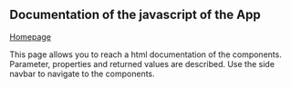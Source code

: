 ## Documentation of the javascript of the App

[Homepage](index.html)

This page allows you to reach a html documentation of the components.
Parameter, properties and returned values are described.
Use the side navbar to navigate to the components.
